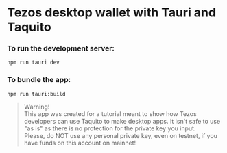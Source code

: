 # Tezos desktop wallet with Tauri and Taquito

### To run the development server:

`npm run tauri dev`

### To bundle the app:

`npm run tauri:build`

> Warning!  
> This app was created for a tutorial meant to show how Tezos developers can use Taquito to make desktop apps.
> It isn't safe to use "as is" as there is no protection for the private key you input.  
> Please, do NOT use any personal private key, even on testnet, if you have funds on this account on mainnet!
